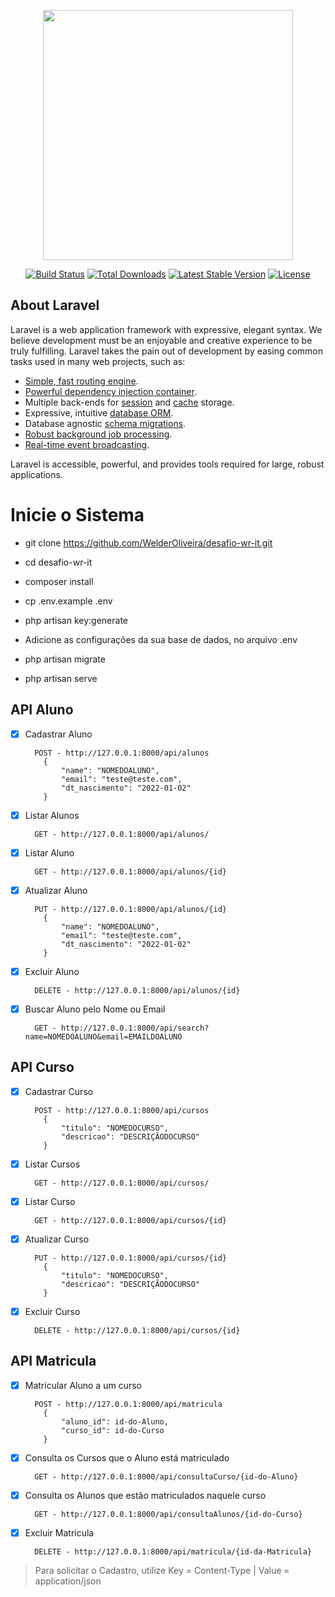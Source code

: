 <p align="center"><a href="https://laravel.com" target="_blank"><img src="https://raw.githubusercontent.com/laravel/art/master/logo-lockup/5%20SVG/2%20CMYK/1%20Full%20Color/laravel-logolockup-cmyk-red.svg" width="400"></a></p>

<p align="center">
<a href="https://travis-ci.org/laravel/framework"><img src="https://travis-ci.org/laravel/framework.svg" alt="Build Status"></a>
<a href="https://packagist.org/packages/laravel/framework"><img src="https://img.shields.io/packagist/dt/laravel/framework" alt="Total Downloads"></a>
<a href="https://packagist.org/packages/laravel/framework"><img src="https://img.shields.io/packagist/v/laravel/framework" alt="Latest Stable Version"></a>
<a href="https://packagist.org/packages/laravel/framework"><img src="https://img.shields.io/packagist/l/laravel/framework" alt="License"></a>
</p>

## About Laravel

Laravel is a web application framework with expressive, elegant syntax. We believe development must be an enjoyable and creative experience to be truly fulfilling. Laravel takes the pain out of development by easing common tasks used in many web projects, such as:

- [Simple, fast routing engine](https://laravel.com/docs/routing).
- [Powerful dependency injection container](https://laravel.com/docs/container).
- Multiple back-ends for [session](https://laravel.com/docs/session) and [cache](https://laravel.com/docs/cache) storage.
- Expressive, intuitive [database ORM](https://laravel.com/docs/eloquent).
- Database agnostic [schema migrations](https://laravel.com/docs/migrations).
- [Robust background job processing](https://laravel.com/docs/queues).
- [Real-time event broadcasting](https://laravel.com/docs/broadcasting).

Laravel is accessible, powerful, and provides tools required for large, robust applications.

# Inicie o Sistema

- git clone https://github.com/WelderOliveira/desafio-wr-it.git

* cd desafio-wr-it

* composer install

* cp .env.example .env

* php artisan key:generate

* Adicione as configurações da sua base de dados, no arquivo .env

* php artisan migrate

* php artisan serve

## API Aluno
- [X] Cadastrar Aluno
  ```
    POST - http://127.0.0.1:8000/api/alunos
      {
          "name": "NOMEDOALUNO",
          "email": "teste@teste.com",
          "dt_nascimento": "2022-01-02"
      }

- [X] Listar Alunos
  ```
    GET - http://127.0.0.1:8000/api/alunos/

- [X] Listar Aluno
  ```
    GET - http://127.0.0.1:8000/api/alunos/{id}

- [X] Atualizar Aluno
  ```
    PUT - http://127.0.0.1:8000/api/alunos/{id}
      {
          "name": "NOMEDOALUNO",
          "email": "teste@teste.com",
          "dt_nascimento": "2022-01-02"
      }
  
- [X] Excluir Aluno
  ```
    DELETE - http://127.0.0.1:8000/api/alunos/{id}

- [X] Buscar Aluno pelo Nome ou Email
  ```
    GET - http://127.0.0.1:8000/api/search?name=NOMEDOALUNO&email=EMAILDOALUNO

## API Curso

- [X] Cadastrar Curso
  ```
    POST - http://127.0.0.1:8000/api/cursos
      {
          "titulo": "NOMEDOCURSO",
          "descricao": "DESCRIÇÃODOCURSO"
      }

- [X] Listar Cursos
  ```
    GET - http://127.0.0.1:8000/api/cursos/

- [X] Listar Curso
  ```
    GET - http://127.0.0.1:8000/api/cursos/{id}

- [X] Atualizar Curso
  ```
    PUT - http://127.0.0.1:8000/api/cursos/{id}
      {
          "titulo": "NOMEDOCURSO",
          "descricao": "DESCRIÇÃODOCURSO"
      }

- [X] Excluir Curso
  ```
    DELETE - http://127.0.0.1:8000/api/cursos/{id}

## API Matricula

- [X] Matricular Aluno a um curso
  ```
    POST - http://127.0.0.1:8000/api/matricula
      {
          "aluno_id": id-do-Aluno,
          "curso_id": id-do-Curso
      }
  
- [X] Consulta os Cursos que o Aluno está matriculado
  ```
    GET - http://127.0.0.1:8000/api/consultaCurso/{id-do-Aluno}

- [X] Consulta os Alunos que estão matriculados naquele curso
  ```
    GET - http://127.0.0.1:8000/api/consultaAlunos/{id-do-Curso}

- [X] Excluir Matricula
  ```
    DELETE - http://127.0.0.1:8000/api/matricula/{id-da-Matricula}

>Para solicitar o Cadastro, utilize Key = Content-Type | Value = application/json
